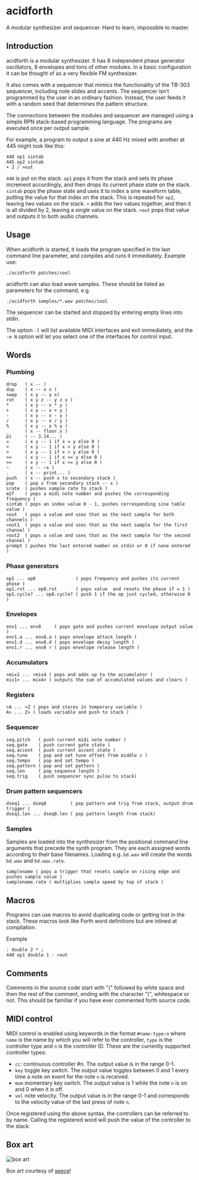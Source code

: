 acidforth
=========

A modular synthesizer and sequencer. Hard to learn, impossible to master.

Introduction
------------

acidforth is a modular synthesizer. It has 8 independent phase generator
oscillators, 8 envelopes and tons of other modules. In a basic configuration
it can be thought of as a very flexible FM synthesizer.

It also comes with a sequencer that mimics the functionality of the TB-303
sequencer, including note slides and accents. The sequencer isn't programmed
by the user in an ordinary fashion. Instead, the user feeds it with a random
seed that determines the pattern structure.

The connections between the modules and sequencer are managed using a simple
RPN stack-based programming language. The programs are executed once per output
sample.

For example, a program to output a sine at 440 Hz mixed with another at 445
might look like this:

    440 op1 sintab
    445 op2 sintab
    + 2 / >out

`440` is put on the stack. `op1` pops it from the stack and sets its phase
increment accordingly, and then drops its current phase state on the stack.
`sintab` pops the phase state and uses it to index a sine waveform table,
putting the value for that index on the stack. This is repeated for `op2`,
leaving two values on the stack. `+` adds the two values together, and then it
is all divided by 2, leaving a single value on the stack. `>out` pops that
value and outputs it to both audio channels.

Usage
-----

When acidforth is started, it loads the program specified in the last command
line parameter, and compiles and runs it immediately. Example use:

    ./acidforth patches/cool

acidforth can also load wave samples. These should be listed as parameters for
the command, e.g.

    ./acidforth samples/*.wav patches/cool

The sequencer can be started and stopped by entering empty lines into stdin.

The option `-l` will list available MIDI interfaces and exit immediately, and
the `-m N` option will let you select one of the interfaces for control input.

Words
-----

### Plumbing

    drop   ( x -- )
    dup    ( x -- x x )
    swap   ( x y -- y x)
    rot    ( x y z -- y z x )
    *      ( x y -- x * y )
    +      ( x y -- x + y )
    -      ( x y -- x - y )
    /      ( x y -- x / y )
    %      ( x y -- x % y )
    _      ( x -- floor.x ) 
    pi     ( -- 3.14... )
    =      ( x y -- 1 if x = y else 0 )
    <      ( x y -- 1 if x < y else 0 )
    >      ( x y -- 1 if x > y else 0 )
    <=     ( x y -- 1 if x <= y else 0 )
    >=     ( x y -- 1 if x >= y else 0 )
    ~      ( x -- ~x )
    .      ( x -- print... )
    push   ( x -- push x to secondary stack )
    pop    ( pop x from secondary stack -- x )
    srate  ( pushes sample rate to stack )
    m2f    ( pops a midi note number and pushes the corresponding frequency )
    sintab ( pops an index value 0 - 1, pushes corresponding sine table value )
    >out   ( pops a value and uses that as the next sample for both channels )
    >out1  ( pops a value and uses that as the next sample for the first channel )
    >out2  ( pops a value and uses that as the next sample for the second channel )
    prompt ( pushes the last entered number on stdin or 0 if none entered )

### Phase generators

    op1 ... op8               ( pops frequency and pushes its current phase )
    op1.rst ... op8.rst       ( pops value  and resets the phase if = 1 )
    op1.cycle? ... op8.cycle? ( push 1 if the op just cycled, otherwise 0 )

### Envelopes

    env1 ... env8     ( pops gate and pushes current envelope output value )
    env1.a ... env8.a ( pops envelope attack length )
    env1.d ... env8.d ( pops envelope decay length )
    env1.r ... env8 r ( pops envelope release length )

### Accumulators

    >mix1 ... >mix4 ( pops and adds up to the accumulator )
    mix1> ... mix4> ( outputs the sum of accumulated values and clears )

### Registers

    >A ... >Z ( pops and stores in temporary variable )
    A> ... Z> ( loads variable and push to stack )

### Sequencer

    seq.pitch   ( push current midi note number )
    seq.gate    ( push current gate state )
    seq.accent  ( push current accent state )
    seq.tune    ( pop and set tune offset from middle c )
    seq.tempo   ( pop and set tempo )
    seq.pattern ( pop and set pattern )
    seq.len     ( pop sequence length )
    seq.trig    ( push sequencer sync pulse to stack)

### Drum pattern sequencers

    dseq1 ... dseq8         ( pop pattern and trig from stack, output drum trigger )
    dseq1.len ... dseq8.len ( pop pattern length from stack)

### Samples

Samples are loaded into the synthesizer from the positional command line
arguments that precede the synth program. They are each assigned words
according to their base filenames. Loading e.g. `bd.wav` will create the words
`bd.wav` and `bd.wav.rate`.

    samplename ( pops a trigger that resets sample on rising edge and pushes sample value )
    samplename.rate ( multiplies sample speed by top of stack )

Macros
------

Programs can use macros to avoid duplicating code or getting lost in the stack.
These macros look like Forth word definitions but are inlined at compilation.

Example

    : double 2 * ;
    440 op1 double 1 - >out

Comments
--------

Comments in the source code start with "(" followed by white space and then
the rest of the comment, ending with the character ")", whitespace or not. This
should be familiar if you have ever commented forth source code.

MIDI control
------------

MIDI control is enabled using keywords in the format `#name:type:n` where
`name` is the name by which you will refer to the controller, `type` is the
controller type and `n` is the controller ID. These are the currently supported
controller types:

* `cc`: continuous controller #n. The output value is in the range 0-1.
* `key` toggle key switch. The output value toggles between 0 and 1 every
  time a note on event for the note `n` is received.
* `mom` momentary key switch. The output value is 1 while the note `n` is on
  and 0 when it is off.
* `vel` note velocity. The output value is in the range 0-1 and corresponds to
  the velocity value of the last press of note `n`.

Once registered using the above syntax, the controllers can be referred to by
name. Calling the registered word will push the value of the controller to the
stack.

Box art
-------

![box art](http://i.imgur.com/ODgoorr.png)

Box art courtesy of [seece](https://github.com/seece)!
